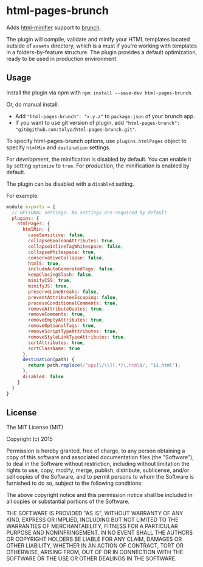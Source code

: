 # html-pages-brunch
Adds [html-minifier](https://github.com/kangax/html-minifier) support to
[brunch](http://brunch.io).

The plugin will compile, validate and minify your HTML templates located outside of `assets` directory, which is a must if you're working
with templates in a folders-by-feature structure. The plugin provides a default optimization, ready to be 
used in production environment.

## Usage
Install the plugin via npm with `npm install --save-dev html-pages-brunch`.

Or, do manual install:

* Add `"html-pages-brunch": "x.y.z"` to `package.json` of your brunch app.
* If you want to use git version of plugin, add
`"html-pages-brunch": "git@github.com:tolyo/html-pages-brunch.git"`.

To specify html-pages-brunch options, use `plugins.htmlPages` object to specify `htmlMin` and `destination` settings.

For _development_, the minification is disabled by default. You can enable it by setting `optimize` to `true`.
For _production_, the minification is enabled by default.

The plugin can be disabled with a `disabled` setting.

For example:

```javascript
module.exports = {
  // OPTIONAL settings. No settings are required by default. 
  plugins: {
    htmlPages: {
      htmlMin: {
        caseSensitive: false,
        collapseBooleanAttributes: true,
        collapseInlineTagWhitespace: false,
        collapseWhitespace: true,
        conservativeCollapse: false,
        html5: true,
        includeAutoGeneratedTags: false,
        keepClosingSlash: false,
        minifyCSS: true,
        minifyJS: true,
        preserveLineBreaks: false,
        preventAttributesEscaping: false,
        processConditionalComments: true,
        removeAttributeQuotes: true,
        removeComments: true,
        removeEmptyAttributes: true,
        removeOptionalTags: true,
        removeScriptTypeAttributes: true,
        removeStyleLinkTypeAttributes: true,
        sortAttributes: true,
        sortClassName: true    
      },
      destination(path) {
        return path.replace(/^app[\/\\](.*)\.html$/, "$1.html");
      },
      disabled: false
    }
  }
}
```

## License

The MIT License (MIT)

Copyright (c) 2015

Permission is hereby granted, free of charge, to any person obtaining a copy
of this software and associated documentation files (the "Software"), to deal
in the Software without restriction, including without limitation the rights
to use, copy, modify, merge, publish, distribute, sublicense, and/or sell
copies of the Software, and to permit persons to whom the Software is
furnished to do so, subject to the following conditions:

The above copyright notice and this permission notice shall be included in all
copies or substantial portions of the Software.

THE SOFTWARE IS PROVIDED "AS IS", WITHOUT WARRANTY OF ANY KIND, EXPRESS OR
IMPLIED, INCLUDING BUT NOT LIMITED TO THE WARRANTIES OF MERCHANTABILITY,
FITNESS FOR A PARTICULAR PURPOSE AND NONINFRINGEMENT. IN NO EVENT SHALL THE
AUTHORS OR COPYRIGHT HOLDERS BE LIABLE FOR ANY CLAIM, DAMAGES OR OTHER
LIABILITY, WHETHER IN AN ACTION OF CONTRACT, TORT OR OTHERWISE, ARISING FROM,
OUT OF OR IN CONNECTION WITH THE SOFTWARE OR THE USE OR OTHER DEALINGS IN THE
SOFTWARE.

